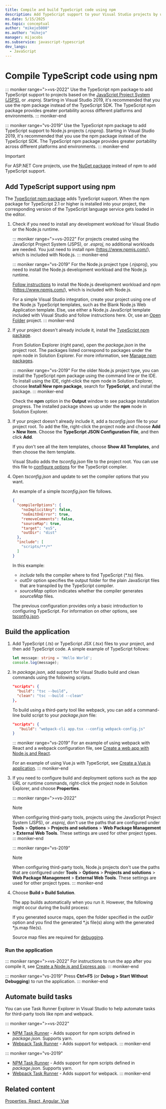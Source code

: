 ```yaml
---
title: Compile and build TypeScript code using npm
description: Add TypeScript support to your Visual Studio projects by using the Node Package Manager (npm) package for portability across different platforms and environments.
ms.date: 5/15/2025
ms.topic: conceptual
author: "mikejo5000"
ms.author: "mikejo"
manager: mijacobs
ms.subservice: javascript-typescript
dev_langs:
  - JavaScript
---
```

# Compile TypeScript code using npm

::: moniker range=">=vs-2022"
Use the TypeScript npm package to add TypeScript support to projects based on the [JavaScript Project System (JSPS)](../javascript/javascript-in-visual-studio.md#project-templates), or *.esproj*. Starting in Visual Studio 2019, it's recommended that you use the npm package instead of the TypeScript SDK. The TypeScript npm package provides greater portability across different platforms and environments.
::: moniker-end

::: moniker range="vs-2019"
Use the TypeScript npm package to add TypeScript support to Node.js projects (.njsproj). Starting in Visual Studio 2019, it's recommended that you use the npm package instead of the TypeScript SDK. The TypeScript npm package provides greater portability across different platforms and environments.
::: moniker-end

> [!IMPORTANT]
> For ASP.NET Core projects, use the [NuGet package](../javascript/compile-typescript-code-nuget.md) instead of npm to add TypeScript support.

## Add TypeScript support using npm

The [TypeScript npm package](https://www.npmjs.com/package/typescript) adds TypeScript support. When the npm package for TypeScript 2.1 or higher is installed into your project, the corresponding version of the TypeScript language service gets loaded in the editor.

1. Check if you need to install any development workload for Visual Studio or the Node.js runtime.

   ::: moniker range=">=vs-2022"
   For projects created using the JavaScript Project System (JSPS), or *.esproj*, no additional workloads are needed. You just need to install npm (https://www.npmjs.com/), which is included with Node.js.
   ::: moniker-end

   ::: moniker range="vs-2019"
   For the Node.js project type (.njsproj), you need to install the Node.js development workload and the Node.js runtime.

   [Follow instructions](./tutorial-nodejs.md?toc=%252fvisualstudio%252fjavascript%252ftoc.json) to install the Node.js development workload and npm (https://www.npmjs.com/), which is included with Node.js.

   For a simple Visual Studio integration, create your project using one of the Node.js TypeScript templates, such as the Blank Node.js Web Application template. Else, use either a Node.js JavaScript template included with Visual Studio and follow instructions here. Or, use an [Open Folder](../javascript/develop-javascript-code-without-solutions-projects.md) project.
   ::: moniker-end

1. If your project doesn't already include it, install the [TypeScript npm package](https://www.npmjs.com/package/typescript).

   From Solution Explorer (right pane), open the *package.json* in the project root. The packages listed correspond to packages under the npm node in Solution Explorer. For more information, see [Manage npm packages](../javascript/npm-package-management.md).

   ::: moniker range="vs-2019"
   For the older Node.js project type, you can install the TypeScript npm package using the command line or the IDE. To install using the IDE, right-click the npm node in Solution Explorer, choose **Install New npm package**, search for **TypeScript**, and install the package.
   ::: moniker-end

   Check the **npm** option in the **Output** window to see package installation progress. The installed package shows up under the **npm** node in Solution Explorer.

1. If your project doesn't already include it, add a *tsconfig.json* file to your project root. To add the file, right-click the project node and choose **Add > New Item**. Choose the **TypeScript JSON Configuration File**, and then click **Add**.

   If you don't see all the item templates, choose **Show All Templates**, and then choose the item template.

   Visual Studio adds the *tsconfig.json* file to the project root. You can use this file to [configure options](https://www.typescriptlang.org/docs/handbook/tsconfig-json.html) for the TypeScript compiler.

1. Open *tsconfig.json* and update to set the compiler options that you want.

   An example of a simple *tsconfig.json* file follows.

   ```json
   {
     "compilerOptions": {
       "noImplicitAny": false,
       "noEmitOnError": true,
       "removeComments": false,
       "sourceMap": true,
       "target": "es5",
       "outDir": "dist"
     },
     "include": [
       "scripts/**/*"
     ]
   }
   ```

   In this example:
   - *include* tells the compiler where to find TypeScript (*.ts) files.
   - *outDir* option specifies the output folder for the plain JavaScript files that are transpiled by the TypeScript compiler.
   - *sourceMap* option indicates whether the compiler generates *sourceMap* files.

   The previous configuration provides only a basic introduction to configuring TypeScript. For information on other options, see [tsconfig.json](https://www.typescriptlang.org/docs/handbook/tsconfig-json.html).

## Build the application

1. Add TypeScript (*.ts*) or TypeScript JSX (*.tsx*) files to your project, and then add TypeScript code. A simple example of TypeScript follows:

   ```typescript
   let message: string = 'Hello World';
   console.log(message);
   ```

1. In *package.json*, add support for Visual Studio build and clean commands using the following scripts.

   ```json
   "scripts": {
     "build": "tsc --build",
     "clean": "tsc --build --clean"
   },
   ```

   To build using a third-party tool like webpack, you can add a command-line build script to your *package.json* file:

   ```json
   "scripts": {
      "build": "webpack-cli app.tsx --config webpack-config.js"
   }
   ```

   ::: moniker range="vs-2019"
   For an example of using webpack with React and a webpack configuration file, see [Create a web app with Node.js and React](../javascript/tutorial-nodejs-with-react-and-jsx.md).

   For an example of using Vue.js with TypeScript, see [Create a Vue.js application](create-application-with-vuejs.md).
   ::: moniker-end

1. If you need to configure build and deployment options such as the app URL or runtime commands, right-click the project node in Solution Explorer, and choose **Properties**.

   ::: moniker range=">=vs-2022"
   >[!NOTE]
   > When configuring third-party tools, projects using the JavaScript Project System (JSPS), or *.esproj*, don't use the paths that are configured under **Tools** > **Options** > **Projects and solutions** > **Web Package Management** > **External Web Tools**. These settings are used for other project types.
   ::: moniker-end

   ::: moniker range="vs-2019"
   >[!NOTE]
   > When configuring third-party tools, Node.js projects don't use the paths that are configured under **Tools** > **Options** > **Projects and solutions** > **Web Package Management** > **External Web Tools**. These settings are used for other project types.
   ::: moniker-end

1. Choose **Build > Build Solution**.

   The app builds automatically when you run it. However, the following might occur during the build process:

   If you generated source maps, open the folder specified in the *outDir* option and you find the generated \*.js file(s) along with the generated \*js.map file(s).

   Source map files are required for [debugging](../javascript/debug-nodejs.md).

### Run the application

::: moniker range=">=vs-2022"
For instructions to run the app after you compile it, see [Create a Node.js and Express app](../javascript/tutorial-nodejs.md#start-your-app).
::: moniker-end

::: moniker range="vs-2019"
Press **Ctrl+F5** (or **Debug > Start Without Debugging**) to run the application.
::: moniker-end

## Automate build tasks

You can use Task Runner Explorer in Visual Studio to help automate tasks for third-party tools like npm and webpack.

::: moniker range=">=vs-2022"
- [NPM Task Runner](https://marketplace.visualstudio.com/items?itemName=MadsKristensen.NpmTaskRunner64) - Adds support for npm scripts defined in *package.json*. Supports yarn.
- [Webpack Task Runner](https://marketplace.visualstudio.com/items?itemName=MadsKristensen.WebPackTaskRunner) - Adds support for webpack.
::: moniker-end

::: moniker range="vs-2019"
- [NPM Task Runner](https://marketplace.visualstudio.com/items?itemName=MadsKristensen.NPMTaskRunner) - Adds support for npm scripts defined in *package.json*. Supports yarn.
- [Webpack Task Runner](https://marketplace.visualstudio.com/items?itemName=MadsKristensen.WebPackTaskRunner) - Adds support for webpack.
::: moniker-end

## Related content

[Properties, React, Angular, Vue](../javascript/property-pages-javascript-esproj.md)